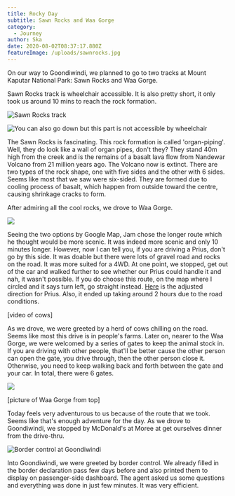 ```yaml
---
title: Rocky Day
subtitle: Sawn Rocks and Waa Gorge
category:
  - Journey
author: Ska
date: 2020-08-02T08:37:17.880Z
featureImage: /uploads/sawnrocks.jpg
---
```

On our way to Goondiwindi, we planned to go to two tracks at Mount Kaputar National Park: Sawn Rocks and Waa Gorge. 

Sawn Rocks track is wheelchair accessible. It is also pretty short, it only took us around 10 mins to reach the rock formation.

![Sawn Rocks track](/uploads/sawnrocks-wheelchair.jpg)

![](/uploads/sawnrocks-2.jpg "You can also go down but this part is not accessible by wheelchair")

The Sawn Rocks is fascinating. This rock formation is called 'organ-piping'. Well, they do look like a wall of organ pipes, don't they? They stand 40m high from the creek and is the remains of a basalt lava flow from Nandewar Volcano from 21 million years ago. The Volcano now is extinct.  There are two types of the rock shape, one with five sides and the other with 6 sides. Seems like most that we saw were six-sided. They are formed due to cooling process of basalt, which happen from outside toward the centre, causing shrinkage cracks to form.

After admiring all the cool rocks, we drove to Waa Gorge. 

![](/uploads/sawnrocks-waagorge.jpg)

Seeing the two options by Google Map, Jam chose the longer route which he thought would be more scenic. It was indeed more scenic and only 10 minutes longer. However, now I can tell you, if you are driving a Prius, don't go by this side. It was doable but there were lots of gravel road and rocks on the road. It was more suited for a 4WD. At one point, we stopped, get out of the car and walked further to see whether our Prius could handle it and nah, it wasn't possible. If you do choose this route, on the map where I circled and it says turn left, go straight instead. [Here](https://goo.gl/maps/eqG3P4E8kba4mtcB8) is the adjusted direction for Prius. Also, it ended up taking around 2 hours due to the road conditions.

\[video of cows]

As we drove, we were greeted by a herd of cows chilling on the road. Seems like most this drive is in people's farms. Later on, nearer to the Waa Gorge, we were welcomed by a series of gates to keep the animal stock in. If you are driving with other people, that'll be better cause the other person can open the gate, you drive through, then the other person close it. Otherwise, you need to keep walking back and forth between the gate and your car. In total, there were 6 gates.

![](/uploads/waagorge.jpg)

\[picture of Waa Gorge from top]

Today feels very adventurous to us because of the route that we took. Seems like that's enough adventure for the day. As we drove to Goondiwindi, we stopped by McDonald's at Moree at get ourselves dinner from the drive-thru.

![](/uploads/goondiwindi.jpg "Border control at Goondiwindi")

Into Goondiwindi, we were greeted by border control. We already filled in the border declaration pass few days before and also printed them to display on passenger-side dashboard. The agent asked us some questions and everything was done in just few minutes. It was very efficient.